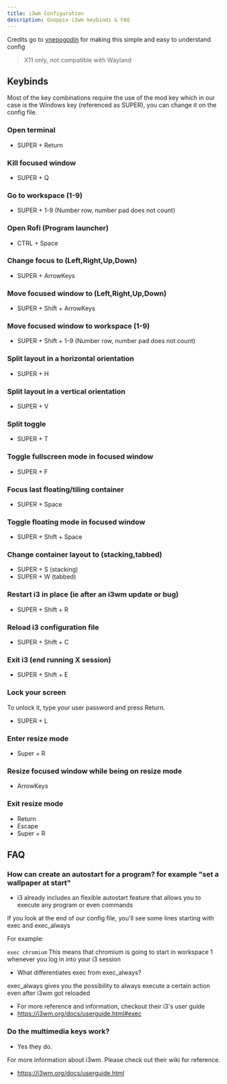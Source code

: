 ```yaml
---
title: i3wm Configuration
description: Gnoppix i3wm keybinds & FAQ
---
```


Credits go to [vnepogodin](<https://github.com/vnepogodin>) for making this simple and easy to understand config

> X11 only, not compatible with Wayland

## Keybinds

Most of the key combinations require the use of the mod key which in our case is the Windows key (referenced as SUPER), you can change it on the config file.

### Open terminal

* SUPER + Return

### Kill focused window

* SUPER + Q

### Go to workspace (1-9)

* SUPER + 1-9 (Number row, number pad does not count)

### Open Rofi (Program launcher)

* CTRL + Space

### Change focus to (Left,Right,Up,Down)

* SUPER + ArrowKeys

### Move focused window to (Left,Right,Up,Down)

* SUPER + Shift + ArrowKeys

### Move focused window to workspace (1-9)

* SUPER + Shift + 1-9 (Number row, number pad does not count)

### Split layout in a horizontal orientation

* SUPER + H

### Split layout in a vertical orientation

* SUPER + V

### Split toggle

* SUPER + T

### Toggle fullscreen mode in focused window

* SUPER + F

### Focus last floating/tiling container

* SUPER + Space

### Toggle floating mode in focused window

* SUPER + Shift + Space

### Change container layout to (stacking,tabbed)

* SUPER + S (stacking)
* SUPER + W (tabbed)

### Restart i3 in place (ie after an i3wm update or bug)

* SUPER + Shift + R

### Reload i3 configuration file

* SUPER + Shift + C

### Exit i3 (end running X session)

* SUPER + Shift + E

### Lock your screen

To unlock it, type your user password and press Return.

* SUPER + L

### Enter resize mode

* Super + R

### Resize focused window while being on resize mode

* ArrowKeys

### Exit resize mode

* Return
* Escape
* Super + R

## FAQ

### How can create an autostart for a program? for example "set a wallpaper at start"

* i3 already includes an flexible autostart feature that allows you to execute any program or even commands

If you look at the end of our config file, you'll see some lines starting with exec and exec_always

For example:

```exec chromium```
This means that chromium is going to start in workspace 1 whenever you log in into your i3 session

* What differentiates exec from exec_always?

exec_always gives you the possibility to always execute a certain action even after i3wm got reloaded

* For more reference and information, checkout their i3's user guide
* <https://i3wm.org/docs/userguide.html#exec>

### Do the multimedia keys work?

* Yes they do.

For more information about i3wm. Please check out their wiki for reference.

* <https://i3wm.org/docs/userguide.html>
